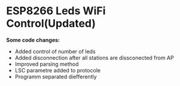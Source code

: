 # ESP8266 Leds WiFi Control(Updated)

**Some code changes:**
- Added control of number of leds
- Added disconnection after all stations are dissconected from AP
- Improved parsing method
- LSC parametre added to protocole
- Programm separated diefferently
